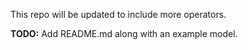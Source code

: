 This repo will be updated to include more operators. 

**TODO:** Add README.md along with an example model.
